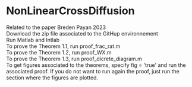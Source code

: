 # NonLinearCrossDiffusion
Related to the paper Breden Payan 2023 \
Download the zip file associated to the GitHup environnement \
Run Matlab and Intlab \
To prove the Theorem 1.1, run proof_frac_rat.m \
To prove the Theorem 1.2, run proof_WX.m \
To prove the Theorem 1.3, run proof_dicrete_diagram.m \
To get figures associated to the theorems, specify fig = 'true' and run the associated proof. If you do not want to run again the proof, just run the section where the figures are plotted.
